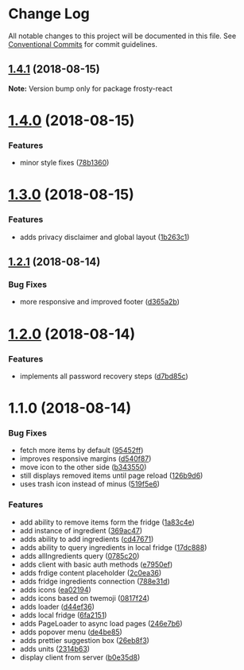 # Change Log

All notable changes to this project will be documented in this file.
See [Conventional Commits](https://conventionalcommits.org) for commit guidelines.

<a name="1.4.1"></a>
## [1.4.1](https://github.com/aimed/frosty/compare/v1.4.0...v1.4.1) (2018-08-15)




**Note:** Version bump only for package frosty-react

<a name="1.4.0"></a>
# [1.4.0](https://github.com/aimed/frosty/compare/v1.3.0...v1.4.0) (2018-08-15)


### Features

* minor style fixes ([78b1360](https://github.com/aimed/frosty/commit/78b1360))




<a name="1.3.0"></a>
# [1.3.0](https://github.com/aimed/frosty/compare/v1.2.1...v1.3.0) (2018-08-15)


### Features

* adds privacy disclaimer and global layout ([1b263c1](https://github.com/aimed/frosty/commit/1b263c1))




<a name="1.2.1"></a>
## [1.2.1](https://github.com/aimed/frosty/compare/v1.2.0...v1.2.1) (2018-08-14)


### Bug Fixes

* more responsive and improved footer ([d365a2b](https://github.com/aimed/frosty/commit/d365a2b))




<a name="1.2.0"></a>
# [1.2.0](https://github.com/aimed/frosty/compare/v1.1.0...v1.2.0) (2018-08-14)


### Features

* implements all password recovery steps ([d7bd85c](https://github.com/aimed/frosty/commit/d7bd85c))




<a name="1.1.0"></a>
# 1.1.0 (2018-08-14)


### Bug Fixes

* fetch more items by default ([95452ff](https://github.com/aimed/frosty/commit/95452ff))
* improves responsive margins ([d540f87](https://github.com/aimed/frosty/commit/d540f87))
* move icon to the other side ([b343550](https://github.com/aimed/frosty/commit/b343550))
* still displays removed items until page reload ([126b9d6](https://github.com/aimed/frosty/commit/126b9d6))
* uses trash icon instead of minus ([519f5e6](https://github.com/aimed/frosty/commit/519f5e6))


### Features

* add ability to remove items form the fridge ([1a83c4e](https://github.com/aimed/frosty/commit/1a83c4e))
* add instance of ingredient ([369ac47](https://github.com/aimed/frosty/commit/369ac47))
* adds ability to add ingredients ([cd47671](https://github.com/aimed/frosty/commit/cd47671))
* adds ability to query ingredients in local fridge ([17dc888](https://github.com/aimed/frosty/commit/17dc888))
* adds allIngredients query ([0785c20](https://github.com/aimed/frosty/commit/0785c20))
* adds client with basic auth methods ([e7950ef](https://github.com/aimed/frosty/commit/e7950ef))
* adds frdige content placeholder ([2c0ea36](https://github.com/aimed/frosty/commit/2c0ea36))
* adds fridge ingredients connection ([788e31d](https://github.com/aimed/frosty/commit/788e31d))
* adds icons ([ea02194](https://github.com/aimed/frosty/commit/ea02194))
* adds icons based on twemoji ([0817f24](https://github.com/aimed/frosty/commit/0817f24))
* adds loader ([d44ef36](https://github.com/aimed/frosty/commit/d44ef36))
* adds local fridge ([6fa2151](https://github.com/aimed/frosty/commit/6fa2151))
* adds PageLoader to async load pages ([246e7b6](https://github.com/aimed/frosty/commit/246e7b6))
* adds popover menu ([de4be85](https://github.com/aimed/frosty/commit/de4be85))
* adds prettier suggestion box ([26eb8f3](https://github.com/aimed/frosty/commit/26eb8f3))
* adds units ([2314b63](https://github.com/aimed/frosty/commit/2314b63))
* display client from server ([b0e35d8](https://github.com/aimed/frosty/commit/b0e35d8))
